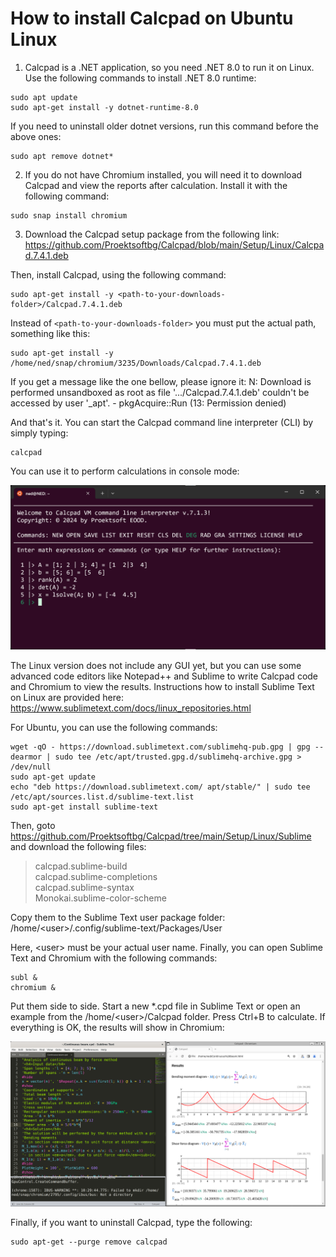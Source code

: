 # How to install Calcpad on Ubuntu Linux

1. Calcpad is a .NET application, so you need .NET 8.0 to run it on Linux.
Use the following commands to install .NET 8.0 runtime:
```
sudo apt update
sudo apt-get install -y dotnet-runtime-8.0
```
If you need to uninstall older dotnet versions, run this command before the above ones:
```
sudo apt remove dotnet*
```
2. If you do not have Chromium installed, you will need it to download Calcpad and view the reports after calculation. Install it with the following command:
```
sudo snap install chromium
```
3. Download the Calcpad setup package from the following link:
https://github.com/Proektsoftbg/Calcpad/blob/main/Setup/Linux/Calcpad.7.4.1.deb

Then, install Calcpad, using the following command:
```
sudo apt-get install -y <path-to-your-downloads-folder>/Calcpad.7.4.1.deb
```
Instead of `<path-to-your-downloads-folder>` you must put the actual path, something like this:
```
sudo apt-get install -y /home/ned/snap/chromium/3235/Downloads/Calcpad.7.4.1.deb
```
If you get a message like the one bellow, please ignore it:
N: Download is performed unsandboxed as root as file '.../Calcpad.7.4.1.deb' couldn't be accessed by user '_apt'. - pkgAcquire::Run (13: Permission denied)

And that's it. You can start the Calcpad command line interpreter (CLI) by simply typing:
```
calcpad
```
You can use it to perform calculations in console mode:

![Cli](https://github.com/Proektsoftbg/Calcpad/blob/main/Setup/Linux/Images/Cli.png)

The Linux version does not include any GUI yet, but you can use some advanced code editors like Notepad++ and Sublime to write Calcpad code and Chromium to view the results.
Instructions how to install Sublime Text on Linux are provided here:
https://www.sublimetext.com/docs/linux_repositories.html

For Ubuntu, you can use the following commands:
```
wget -qO - https://download.sublimetext.com/sublimehq-pub.gpg | gpg --dearmor | sudo tee /etc/apt/trusted.gpg.d/sublimehq-archive.gpg > /dev/null
sudo apt-get update
echo "deb https://download.sublimetext.com/ apt/stable/" | sudo tee /etc/apt/sources.list.d/sublime-text.list
sudo apt-get install sublime-text
```
Then, goto https://github.com/Proektsoftbg/Calcpad/tree/main/Setup/Linux/Sublime and download the following files:

> calcpad.sublime-build<br/>
> calcpad.sublime-completions<br/>
> calcpad.sublime-syntax<br/>
> Monokai.sublime-color-scheme

Copy them to the Sublime Text user package folder: /home/&lt;user&gt;/.config/sublime-text/Packages/User

Here, &lt;user&gt; must be your actual user name.
Finally, you can open Sublime Text and Chromium with the following commands:
```
subl &
chromium &
```
Put them side to side. Start a new *.cpd file in Sublime Text or open an example from the /home/&lt;user&gt;/Calcpad folder.
Press Ctrl+B to calculate. If everything is OK, the results will show in Chromium:

![Sublime+Chromium](https://github.com/Proektsoftbg/Calcpad/blob/main/Setup/Linux/Images/Sublime+Chromium.png)

Finally, if you want to uninstall Calcpad, type the following:
```
sudo apt-get --purge remove calcpad
```
